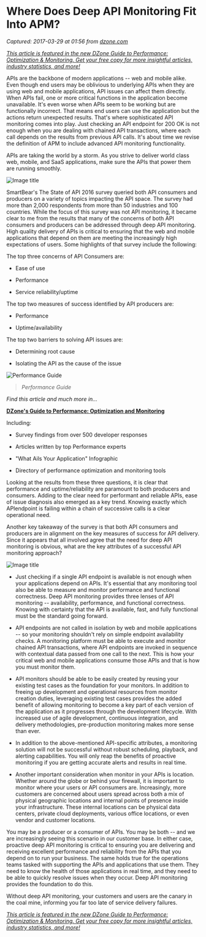 # Where Does Deep API Monitoring Fit Into APM?

_Captured: 2017-03-29 at 01:56 from [dzone.com](https://dzone.com/articles/where-does-deep-api-monitoring-fit-into-apm?oid=twitter&utm_content=buffer0ff3c&utm_medium=social&utm_source=twitter.com&utm_campaign=buffer)_

_[This article is featured in the new DZone Guide to Performance: Optimization & Monitoring. Get your free copy for more insightful articles, industry statistics, and more!](https://dzone.com/guides/performance-optimization-and-monitoring)_

APIs are the backbone of modern applications -- web and mobile alike. Even though end users may be oblivious to underlying APIs when they are using web and mobile applications, API issues can affect them directly. When APIs fail, one or more critical functions in the application become unavailable. It's even worse when APIs seem to be working but are functionally incorrect. That means end users can use the application but the actions return unexpected results. That's where sophisticated API monitoring comes into play. Just checking an API endpoint for 200 OK is not enough when you are dealing with chained API transactions, where each call depends on the results from previous API calls. It's about time we revise the definition of APM to include advanced API monitoring functionality.

APIs are taking the world by a storm. As you strive to deliver world class web, mobile, and SaaS applications, make sure the APIs that power them are running smoothly.

![Image title](https://dzone.com/storage/temp/4782212-screen-shot-2017-03-27-at-31750-pm.png)

SmartBear's The State of API 2016 survey queried both API consumers and producers on a variety of topics impacting the API space. The survey had more than 2,000 respondents from more than 50 industries and 100 countries. While the focus of this survey was not API monitoring, it became clear to me from the results that many of the concerns of both API consumers and producers can be addressed through deep API monitoring. High quality delivery of APIs is critical to ensuring that the web and mobile applications that depend on them are meeting the increasingly high expectations of users. Some highlights of that survey include the following:

The top three concerns of API Consumers are:

  * Ease of use

  * Performance

  * Service reliability/uptime

The top two measures of success identified by API producers are:

  * Performance

  * Uptime/availability

The top two barriers to solving API issues are:

  * Determining root cause

  * Isolating the API as the cause of the issue

![Performance Guide](https://dzone.com/storage/temp/2579425-performanceguide.jpg)

> _Performance Guide_

_Find this article and much more in..._

**[DZone's Guide to Performance: Optimization and Monitoring](https://dzone.com/guides/performance-optimization-and-monitoring?oid=performanceplug)**

Including:

  * Survey findings from over 500 developer responses

  * Articles written by top Performance experts

  * "What Ails Your Application" Infographic

  * Directory of performance optimization and monitoring tools

Looking at the results from these three questions, it is clear that performance and uptime/reliability are paramount to both producers and consumers. Adding to the clear need for performant and reliable APIs, ease of issue diagnosis also emerged as a key trend. Knowing exactly which APIendpoint is failing within a chain of successive calls is a clear operational need.

Another key takeaway of the survey is that both API consumers and producers are in alignment on the key measures of success for API delivery. Since it appears that all involved agree that the need for deep API monitoring is obvious, what are the key attributes of a successful API monitoring approach?

![Image title](https://dzone.com/storage/temp/4782207-screen-shot-2017-03-27-at-31355-pm.png)

  * Just checking if a single API endpoint is available is not enough when your applications depend on APIs. It's essential that any monitoring tool also be able to measure and monitor performance and functional correctness. Deep API monitoring provides three lenses of API monitoring -- availability, performance, and functional correctness. Knowing with certainty that the API is available, fast, and fully functional must be the standard going forward.

  * API endpoints are not called in isolation by web and mobile applications -- so your monitoring shouldn't rely on simple endpoint availability checks. A monitoring platform must be able to execute and monitor chained API transactions, where API endpoints are invoked in sequence with contextual data passed from one call to the next. This is how your critical web and mobile applications consume those APIs and that is how you must monitor them.

  * API monitors should be able to be easily created by reusing your existing test cases as the foundation for your monitors. In addition to freeing up development and operational resources from monitor creation duties, leveraging existing test cases provides the added benefit of allowing monitoring to become a key part of each version of the application as it progresses through the development lifecycle. With increased use of agile development, continuous integration, and delivery methodologies, pre-production monitoring makes more sense than ever.

  * In addition to the above-mentioned API-specific attributes, a monitoring solution will not be successful without robust scheduling, playback, and alerting capabilities. You will only reap the benefits of proactive monitoring if you are getting accurate alerts and results in real time.

  * Another important consideration when monitor in your APIs is location. Whether around the globe or behind your firewall, it is important to monitor where your users or API consumers are. Increasingly, more customers are concerned about users spread across both a mix of physical geographic locations and internal points of presence inside your infrastructure. These internal locations can be physical data centers, private cloud deployments, various office locations, or even vendor and customer locations.

You may be a producer or a consumer of APIs. You may be both -- and we are increasingly seeing this scenario in our customer base. In either case, proactive deep API monitoring is critical to ensuring you are delivering and receiving excellent performance and reliability from the APIs that you depend on to run your business. The same holds true for the operations teams tasked with supporting the APIs and applications that use them. They need to know the health of those applications in real time, and they need to be able to quickly resolve issues when they occur. Deep API monitoring provides the foundation to do this.

Without deep API monitoring, your customers and users are the canary in the coal mine, informing you far too late of service delivery failures.

_[This article is featured in the new DZone Guide to Performance: Optimization & Monitoring. Get your free copy for more insightful articles, industry statistics, and more!](https://dzone.com/guides/performance-optimization-and-monitoring)_
